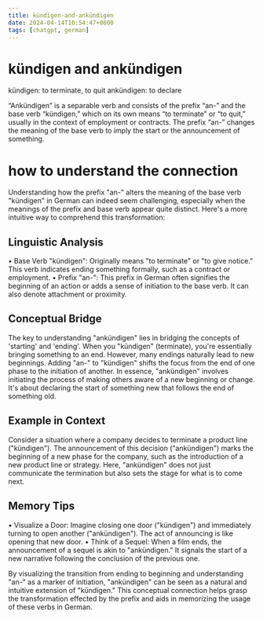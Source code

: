 ```yaml
---
title: kündigen-and-ankündigen
date: 2024-04-14T10:54:47+0800
tags: [chatgpt, german]
---
```

# kündigen and ankündigen 

kündigen: to terminate, to quit 
ankündigen: to declare 

“Ankündigen” is a separable verb and consists of the prefix “an-” and the base verb “kündigen,” which on its own means “to terminate” or “to quit,” usually in the context of employment or contracts. The prefix “an-” changes the meaning of the base verb to imply the start or the announcement of something.

# how to understand the connection 

Understanding how the prefix "an-" alters the meaning of the base verb "kündigen" in German can indeed seem challenging, especially when the meanings of the prefix and base verb appear quite distinct. Here's a more intuitive way to comprehend this transformation:

## Linguistic Analysis

 • Base Verb "kündigen": Originally means "to terminate" or "to give notice." This verb indicates ending something formally, such as a contract or employment.
 • Prefix "an-": This prefix in German often signifies the beginning of an action or adds a sense of initiation to the base verb. It can also denote attachment or proximity.

## Conceptual Bridge

The key to understanding "ankündigen" lies in bridging the concepts of 'starting' and 'ending'. When you "kündigen" (terminate), you're essentially bringing something to an end. However, many endings naturally lead to new beginnings. Adding "an-" to "kündigen" shifts the focus from the end of one phase to the initiation of another. In essence, "ankündigen" involves initiating the process of making others aware of a new beginning or change. It's about declaring the start of something new that follows the end of something old.

## Example in Context

Consider a situation where a company decides to terminate a product line ("kündigen"). The announcement of this decision ("ankündigen") marks the beginning of a new phase for the company, such as the introduction of a new product line or strategy. Here, "ankündigen" does not just communicate the termination but also sets the stage for what is to come next.

## Memory Tips

 • Visualize a Door: Imagine closing one door ("kündigen") and immediately turning to open another ("ankündigen"). The act of announcing is like opening that new door.
 • Think of a Sequel: When a film ends, the announcement of a sequel is akin to "ankündigen." It signals the start of a new narrative following the conclusion of the previous one.

By visualizing the transition from ending to beginning and understanding "an-" as a marker of initiation, "ankündigen" can be seen as a natural and intuitive extension of "kündigen." This conceptual connection helps grasp the transformation effected by the prefix and aids in memorizing the usage of these verbs in German.
